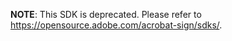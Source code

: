 **NOTE**: This SDK is deprecated. Please refer to https://opensource.adobe.com/acrobat-sign/sdks/. 

